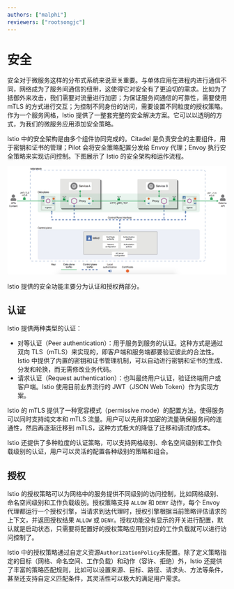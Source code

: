 ```yaml
---
authors: ["malphi"]
reviewers: ["rootsongjc"]
---
```


# 安全

安全对于微服务这样的分布式系统来说至关重要。与单体应用在进程内进行通信不同，网络成为了服务间通信的纽带，这使得它对安全有了更迫切的需求。比如为了抵御外来攻击，我们需要对流量进行加密；为保证服务间通信的可靠性，需要使用 mTLS 的方式进行交互；为控制不同身份的访问，需要设置不同粒度的授权策略。作为一个服务网格，Istio 提供了一整套完整的安全解决方案。它可以以透明的方式，为我们的微服务应用添加安全策略。

Istio 中的安全架构是由多个组件协同完成的。Citadel 是负责安全的主要组件，用于密钥和证书的管理；Pilot 会将安全策略配置分发给 Envoy 代理；Envoy 执行安全策略来实现访问控制。下图展示了 Istio 的安全架构和运作流程。

![安全架构（图片来自 Istio 官方网站）](../images/concept-security-arch.jpg)

Istio 提供的安全功能主要分为认证和授权两部分。

## 认证

Istio 提供两种类型的认证：

- 对等认证（Peer authentication）：用于服务到服务的认证。这种方式是通过双向 TLS（mTLS）来实现的，即客户端和服务端都要验证彼此的合法性。Istio 中提供了内置的密钥和证书管理机制，可以自动进行密钥和证书的生成、分发和轮换，而无需修改业务代码。
- 请求认证（Request authentication）：也叫最终用户认证，验证终端用户或客户端。Istio 使用目前业界流行的 JWT（JSON Web Token）作为实现方案。

Istio 的 mTLS 提供了一种宽容模式（permissive mode）的配置方法，使得服务可以同时支持纯文本和 mTLS 流量。用户可以先用非加密的流量确保服务间的连通性，然后再逐渐迁移到 mTLS，这种方式极大的降低了迁移和调试的成本。

Istio 还提供了多种粒度的认证策略，可以支持网格级别、命名空间级别和工作负载级别的认证，用户可以灵活的配置各种级别的策略和组合。

## 授权

Istio 的授权策略可以为网格中的服务提供不同级别的访问控制，比如网格级别、命名空间级别和工作负载级别。授权策略支持 `ALLOW` 和 `DENY` 动作，每个 Envoy 代理都运行一个授权引擎，当请求到达代理时，授权引擎根据当前策略评估请求的上下文，并返回授权结果 `ALLOW` 或 `DENY`。授权功能没有显示的开关进行配置，默认就是启动状态，只需要将配置好的授权策略应用到对应的工作负载就可以进行访问控制了。

Istio 中的授权策略通过自定义资源`AuthorizationPolicy`来配置。除了定义策略指定的目标（网格、命名空间、工作负载）和动作（容许、拒绝）外，Istio 还提供了丰富的策略匹配规则，比如可以设置来源、目标、路径、请求头、方法等条件，甚至还支持自定义匹配条件，其灵活性可以极大的满足用户需求。

